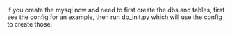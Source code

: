 if you create the mysql now and need to first create the dbs and tables, first see the config for an example, then run db_init.py which will use the config to create those.
